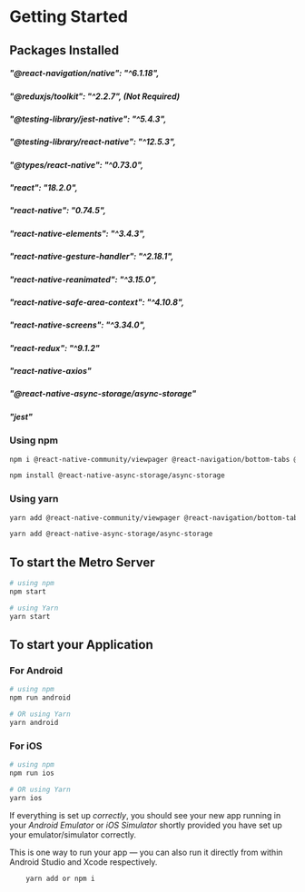 # Getting Started
## Packages Installed
    
##### "@react-navigation/native": "^6.1.18",
##### "@reduxjs/toolkit": "^2.2.7", (Not Required)
##### "@testing-library/jest-native": "^5.4.3",
##### "@testing-library/react-native": "^12.5.3",
##### "@types/react-native": "^0.73.0",
##### "react": "18.2.0",
##### "react-native": "0.74.5",
##### "react-native-elements": "^3.4.3",
##### "react-native-gesture-handler": "^2.18.1",
##### "react-native-reanimated": "^3.15.0",
##### "react-native-safe-area-context": "^4.10.8",
##### "react-native-screens": "^3.34.0",
##### "react-redux": "^9.1.2"
##### "react-native-axios"
##### "@react-native-async-storage/async-storage"
##### "jest"

### Using npm

```bash
npm i @react-native-community/viewpager @react-navigation/bottom-tabs @react-navigation/native @testing-library/jest-native @types/react-native react-native-gesture-handler react-native-reanimated react-native-safe-area-context react-native-screens axios

npm install @react-native-async-storage/async-storage

```
### Using yarn

```bash
yarn add @react-native-community/viewpager @react-navigation/bottom-tabs @react-navigation/native @testing-library/jest-native @types/react-native react-native-gesture-handler react-native-reanimated react-native-safe-area-context react-native-screens axios

yarn add @react-native-async-storage/async-storage

```

## To start the Metro Server

```bash
# using npm
npm start

# using Yarn
yarn start
```

## To start your Application

### For Android

```bash
# using npm
npm run android

# OR using Yarn
yarn android
```

### For iOS

```bash
# using npm
npm run ios

# OR using Yarn
yarn ios
```

If everything is set up _correctly_, you should see your new app running in your _Android Emulator_ or _iOS Simulator_ shortly provided you have set up your emulator/simulator correctly.

This is one way to run your app — you can also run it directly from within Android Studio and Xcode respectively.

```bash
    yarn add or npm i
```
